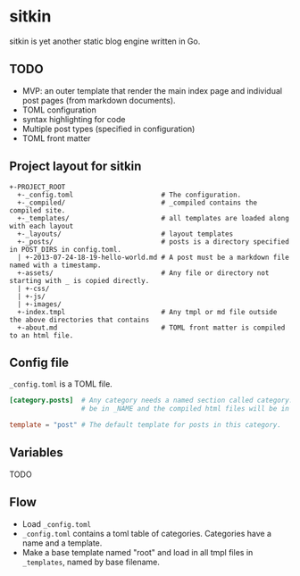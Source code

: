 # sitkin

sitkin is yet another static blog engine written in Go.

## TODO

* MVP: an outer template that render the main index page and individual post pages (from markdown documents).
* TOML configuration
* syntax highlighting for code
* Multiple post types (specified in configuration)
* TOML front matter

## Project layout for sitkin

```
+-PROJECT_ROOT
  +-_config.toml                      # The configuration.
  +-_compiled/                        # _compiled contains the compiled site.
  +-_templates/                       # all templates are loaded along with each layout
  +-_layouts/                         # layout templates
  +-_posts/                           # posts is a directory specified in POST_DIRS in config.toml.
  | +-2013-07-24-18-19-hello-world.md # A post must be a markdown file named with a timestamp.
  +-assets/                           # Any file or directory not starting with _ is copied directly.
  | +-css/
  | +-js/
  | +-images/
  +-index.tmpl                        # Any tmpl or md file outside the above directories that contains
  +-about.md                          # TOML front matter is compiled to an html file.
```

## Config file

`_config.toml` is a TOML file.

``` toml
[category.posts]  # Any category needs a named section called category.NAME. The posts for the category will
                  # be in _NAME and the compiled html files will be in _compiled/NAME/.

template = "post" # The default template for posts in this category.
```

## Variables

TODO

## Flow

* Load `_config.toml`
* `_config.toml` contains a toml table of categories. Categories have a name and a template.
* Make a base template named "root" and load in all tmpl files in `_templates`, named by base filename.
